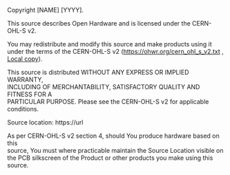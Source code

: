 Copyright [NAME] [YYYY].

This source describes Open Hardware and is licensed under the CERN-OHL-S v2.
                                                                            
You may redistribute and modify this source and make products using it under 
the terms of the CERN-OHL-S v2 (https://ohwr.org/cern_ohl_s_v2.txt , [Local copy](LICENSE-CERN.md)).         
                                                                             
This source is distributed WITHOUT ANY EXPRESS OR IMPLIED WARRANTY,          
INCLUDING OF MERCHANTABILITY, SATISFACTORY QUALITY AND FITNESS FOR A         
PARTICULAR PURPOSE. Please see the CERN-OHL-S v2 for applicable conditions.  
                                                                             
Source location: https://url                                  
                                                                             
As per CERN-OHL-S v2 section 4, should You produce hardware based on this    
source, You must where practicable maintain the Source Location visible
on the PCB silkscreen of the Product or other products you make using this
source. 